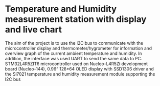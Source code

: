 # Temperature and Humidity measurement station with display and live chart
The aim of the project is to use the I2C bus to communicate with the microcontroller
display and thermometer/hygrometer for information and overview
graph of the current ambient temperature and humidity. In addition, the interface was used
UART to send the same data to PC.
STM32L4R5ZIT6 microcontroller used on Nucleo-L4R5Zi development board
(Nucleo-144), 0.96” 128*64 OLED display with SSD1306 driver and the Si7021 temperature and humidity measurement module supporting the I2C bus
